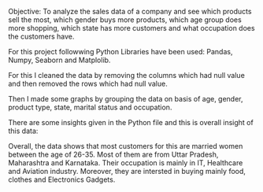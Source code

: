 Objective: To analyze the sales data of a company and see which products sell the most, which gender buys more products, which age group does more shopping, which state has more customers and what occupation does the customers have.

For this project followwing Python Libraries have been used: Pandas, Numpy, Seaborn and Matplolib.

For this I cleaned the data by removing the columns which had null value and then removed the rows which had null value.

Then I made some graphs by grouping the data on basis of age, gender, product type, state, marital status and occupation.

There are some insights given in the Python file and this is overall insight of this data:

Overall, the data shows that most customers for this are married women between the age of 26-35. Most of them are from Uttar Pradesh, Maharashtra and Karnataka. Their occupation is mainly in IT, Healthcare and Aviation industry. Moreover, they are intersted in buying mainly food, clothes and Electronics Gadgets.
 
